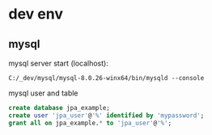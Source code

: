 # dev env

## mysql

mysql server start (localhost):

```
C:/_dev/mysql/mysql-8.0.26-winx64/bin/mysqld --console
```

mysql user and table

```sql
create database jpa_example;
create user 'jpa_user'@'%' identified by 'mypassword';
grant all on jpa_example.* to 'jpa_user'@'%';
```
